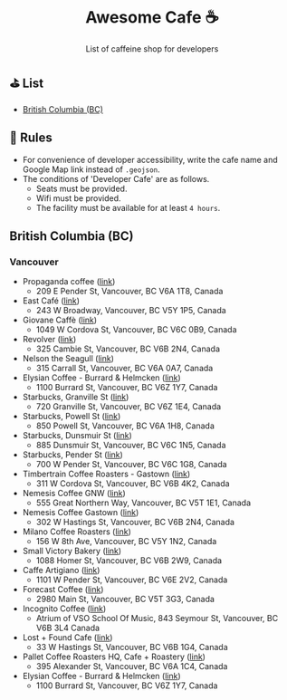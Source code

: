 <h1 align="center">Awesome Cafe ☕</h1> 
<p align="center">List of caffeine shop for developers</p>

## ⛳️ List

- [British Columbia (BC)](#british-columbia-bc)

## 🔰 Rules

- For convenience of developer accessibility, write the cafe name and Google Map link instead of `.geojson`.
- The conditions of 'Developer Cafe' are as follows.
   - Seats must be provided.
   - Wifi must be provided.
   - The facility must be available for at least `4 hours`.

## British Columbia (BC)

### Vancouver

- Propaganda coffee ([link](https://goo.gl/maps/cWtW8jaLGZwBewzq7))
   - 209 E Pender St, Vancouver, BC V6A 1T8, Canada
- East Café ([link](https://goo.gl/maps/2CVAWhyGTNXHskVk9))
   - 243 W Broadway, Vancouver, BC V5Y 1P5, Canada
- Giovane Caffè ([link](https://g.page/giovanecaffe?share))
   - 1049 W Cordova St, Vancouver, BC V6C 0B9, Canada
- Revolver ([link](https://goo.gl/maps/hfvpPADRGakoCi7n9))
   - 325 Cambie St, Vancouver, BC V6B 2N4, Canada
- Nelson the Seagull ([link](https://goo.gl/maps/7cxTLHAj1TXeH7va8))
   - 315 Carrall St, Vancouver, BC V6A 0A7, Canada
- Elysian Coffee - Burrard & Helmcken ([link](https://goo.gl/maps/THwjY4QSpQBRcdMRA))
   - 1100 Burrard St, Vancouver, BC V6Z 1Y7, Canada
- Starbucks, Granville St ([link](https://goo.gl/maps/7CtPLXFw2rCWGAyH7))
   - 720 Granville St, Vancouver, BC V6Z 1E4, Canada
- Starbucks, Powell St ([link](https://goo.gl/maps/MGz36LwHcBqEXC8g7))
   - 850 Powell St, Vancouver, BC V6A 1H8, Canada
- Starbucks, Dunsmuir St ([link](https://goo.gl/maps/SX6Zo1VXYvhTwgbEA))
   - 885 Dunsmuir St, Vancouver, BC V6C 1N5, Canada
- Starbucks, Pender St ([link](https://goo.gl/maps/6FCsV9qdfTFFUfof8))
   - 700 W Pender St, Vancouver, BC V6C 1G8, Canada
- Timbertrain Coffee Roasters - Gastown ([link](https://g.page/TimbertrainCoffee?share))
   - 311 W Cordova St, Vancouver, BC V6B 4K2, Canada
- Nemesis Coffee GNW ([link](https://goo.gl/maps/oDGx7Q2gQMe6QPPZ9))
   - 555 Great Northern Way, Vancouver, BC V5T 1E1, Canada
- Nemesis Coffee Gastown ([link](https://maps.app.goo.gl/kHSdq3bskBkty6i98?g_st=ic))
   - 302 W Hastings St, Vancouver, BC V6B 2N4, Canada
- Milano Coffee Roasters ([link](https://goo.gl/maps/vryMrBUo3U55hf8k6))
   - 156 W 8th Ave, Vancouver, BC V5Y 1N2, Canada
- Small Victory Bakery ([link](https://goo.gl/maps/TmeFpboF1tbFdtVT6))
   - 1088 Homer St, Vancouver, BC V6B 2W9, Canada
- Caffe Artigiano ([link](https://goo.gl/maps/rvgnuKc8hL3wLz9Y7))
   - 1101 W Pender St, Vancouver, BC V6E 2V2, Canada
- Forecast Coffee ([link](https://goo.gl/maps/MjL29DqpkuyJ76au5))
   - 2980 Main St, Vancouver, BC V5T 3G3, Canada
- Incognito Coffee ([link](https://maps.app.goo.gl/6AqLDGbHum8yUMh96?g_st=ic))
   - Atrium of VSO School Of Music, 843 Seymour St, Vancouver, BC V6B 3L4 Canada
- Lost + Found Cafe ([link](https://goo.gl/maps/iyGZHRZMsDnBaYZ1A))
   - 33 W Hastings St, Vancouver, BC V6B 1G4, Canada
- Pallet Coffee Roasters HQ, Cafe + Roastery ([link](https://goo.gl/maps/8Hiiokg6whDbzBTm6))
   - 395 Alexander St, Vancouver, BC V6A 1C4, Canada
- Elysian Coffee - Burrard & Helmcken ([link](https://goo.gl/maps/9dh1YK3hbdKvebp78))
   - 1100 Burrard St, Vancouver, BC V6Z 1Y7, Canada
